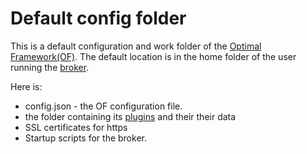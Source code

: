 # Default config folder

This is a default configuration and work folder of the [Optimal Framework(OF)](https://github.com/OptimalBPM/of).
The default location is in the home folder of the user running the [broker](https://github.com/OptimalBPM/of/tree/master/broker).

Here is:
* config.json - the OF configuration file.
* the folder containing its [plugins](https://github.com/OptimalBPM/of-config/tree/master/plugins) and their their data
* SSL certificates for https
* Startup scripts for the broker.


